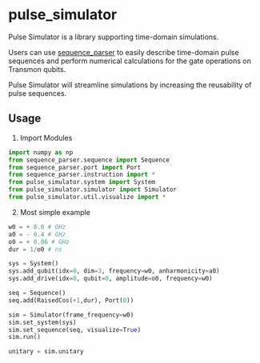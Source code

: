 # pulse_simulator
Pulse Simulator is a library supporting time-domain simulations.


Users can use [sequence_parser](https://github.com/qipe-nlab/sequence_parser.git) to easily describe time-domain pulse sequences and perform numerical calculations for the gate operations on Transmon qubits.


Pulse Simulator will streamline simulations by increasing the reusability of pulse sequences.

## Usage

1. Import Modules
```python
import numpy as np
from sequence_parser.sequence import Sequence
from sequence_parser.port import Port
from sequence_parser.instruction import *
from pulse_simulator.system import System
from pulse_simulator.simulator import Simulator
from pulse_simulator.util.visualize import *
```

2. Most simple example
```python
w0 = + 8.0 # GHz
a0 = - 0.4 # GHz
o0 = + 0.06 # GHz
dur = 1/o0 # ns

sys = System()
sys.add_qubit(idx=0, dim=3, frequency=w0, anharmonicity=a0)
sys.add_drive(idx=0, qubit=0, amplitude=o0, frequency=w0)

seq = Sequence()
seq.add(RaisedCos(+1,dur), Port(0))

sim = Simulator(frame_frequency=w0)
sim.set_system(sys)
sim.set_sequence(seq, visualize=True)
sim.run()

unitary = sim.unitary
```
